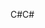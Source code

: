 <span data-ttu-id="524be-101">C#</span><span class="sxs-lookup"><span data-stu-id="524be-101">C#</span></span>